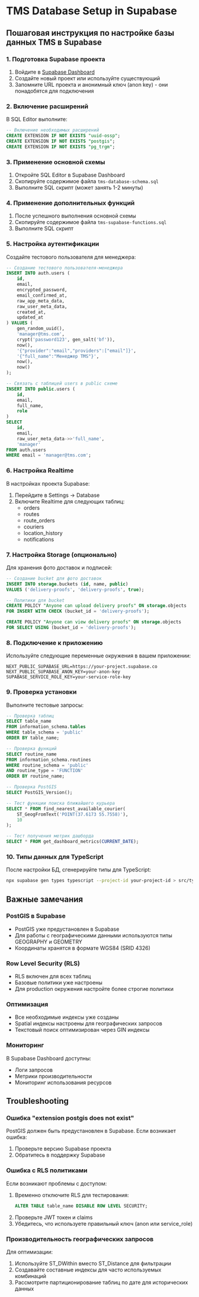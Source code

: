 # TMS Database Setup in Supabase

## Пошаговая инструкция по настройке базы данных TMS в Supabase

### 1. Подготовка Supabase проекта

1. Войдите в [Supabase Dashboard](https://app.supabase.com)
2. Создайте новый проект или используйте существующий
3. Запомните URL проекта и анонимный ключ (anon key) - они понадобятся для подключения

### 2. Включение расширений

В SQL Editor выполните:

```sql
-- Включение необходимых расширений
CREATE EXTENSION IF NOT EXISTS "uuid-ossp";
CREATE EXTENSION IF NOT EXISTS "postgis";
CREATE EXTENSION IF NOT EXISTS "pg_trgm";
```

### 3. Применение основной схемы

1. Откройте SQL Editor в Supabase Dashboard
2. Скопируйте содержимое файла `tms-database-schema.sql`
3. Выполните SQL скрипт (может занять 1-2 минуты)

### 4. Применение дополнительных функций

1. После успешного выполнения основной схемы
2. Скопируйте содержимое файла `tms-supabase-functions.sql`
3. Выполните SQL скрипт

### 5. Настройка аутентификации

Создайте тестового пользователя для менеджера:

```sql
-- Создание тестового пользователя-менеджера
INSERT INTO auth.users (
    id,
    email,
    encrypted_password,
    email_confirmed_at,
    raw_app_meta_data,
    raw_user_meta_data,
    created_at,
    updated_at
) VALUES (
    gen_random_uuid(),
    'manager@tms.com',
    crypt('password123', gen_salt('bf')),
    now(),
    '{"provider":"email","providers":["email"]}',
    '{"full_name":"Менеджер TMS"}',
    now(),
    now()
);

-- Связать с таблицей users в public схеме
INSERT INTO public.users (
    id,
    email,
    full_name,
    role
) 
SELECT 
    id,
    email,
    raw_user_meta_data->>'full_name',
    'manager'
FROM auth.users 
WHERE email = 'manager@tms.com';
```

### 6. Настройка Realtime

В настройках проекта Supabase:

1. Перейдите в Settings → Database
2. Включите Realtime для следующих таблиц:
   - orders
   - routes
   - route_orders
   - couriers
   - location_history
   - notifications

### 7. Настройка Storage (опционально)

Для хранения фото доставок и подписей:

```sql
-- Создание bucket для фото доставок
INSERT INTO storage.buckets (id, name, public)
VALUES ('delivery-proofs', 'delivery-proofs', true);

-- Политики для bucket
CREATE POLICY "Anyone can upload delivery proofs" ON storage.objects
FOR INSERT WITH CHECK (bucket_id = 'delivery-proofs');

CREATE POLICY "Anyone can view delivery proofs" ON storage.objects
FOR SELECT USING (bucket_id = 'delivery-proofs');
```

### 8. Подключение к приложению

Используйте следующие переменные окружения в вашем приложении:

```env
NEXT_PUBLIC_SUPABASE_URL=https://your-project.supabase.co
NEXT_PUBLIC_SUPABASE_ANON_KEY=your-anon-key
SUPABASE_SERVICE_ROLE_KEY=your-service-role-key
```

### 9. Проверка установки

Выполните тестовые запросы:

```sql
-- Проверка таблиц
SELECT table_name 
FROM information_schema.tables 
WHERE table_schema = 'public'
ORDER BY table_name;

-- Проверка функций
SELECT routine_name 
FROM information_schema.routines 
WHERE routine_schema = 'public' 
AND routine_type = 'FUNCTION'
ORDER BY routine_name;

-- Проверка PostGIS
SELECT PostGIS_Version();

-- Тест функции поиска ближайшего курьера
SELECT * FROM find_nearest_available_courier(
    ST_GeogFromText('POINT(37.6173 55.7558)'),
    10
);

-- Тест получения метрик дашборда
SELECT * FROM get_dashboard_metrics(CURRENT_DATE);
```

### 10. Типы данных для TypeScript

После настройки БД, сгенерируйте типы для TypeScript:

```bash
npx supabase gen types typescript --project-id your-project-id > src/types/supabase.ts
```

## Важные замечания

### PostGIS в Supabase

- PostGIS уже предустановлен в Supabase
- Для работы с географическими данными используются типы GEOGRAPHY и GEOMETRY
- Координаты хранятся в формате WGS84 (SRID 4326)

### Row Level Security (RLS)

- RLS включен для всех таблиц
- Базовые политики уже настроены
- Для production окружения настройте более строгие политики

### Оптимизация

- Все необходимые индексы уже созданы
- Spatial индексы настроены для географических запросов
- Текстовый поиск оптимизирован через GIN индексы

### Мониторинг

В Supabase Dashboard доступны:
- Логи запросов
- Метрики производительности
- Мониторинг использования ресурсов

## Troubleshooting

### Ошибка "extension postgis does not exist"

PostGIS должен быть предустановлен в Supabase. Если возникает ошибка:
1. Проверьте версию Supabase проекта
2. Обратитесь в поддержку Supabase

### Ошибка с RLS политиками

Если возникают проблемы с доступом:
1. Временно отключите RLS для тестирования:
   ```sql
   ALTER TABLE table_name DISABLE ROW LEVEL SECURITY;
   ```
2. Проверьте JWT токен и claims
3. Убедитесь, что используете правильный ключ (anon или service_role)

### Производительность географических запросов

Для оптимизации:
1. Используйте ST_DWithin вместо ST_Distance для фильтрации
2. Создавайте составные индексы для часто используемых комбинаций
3. Рассмотрите партиционирование таблиц по дате для исторических данных